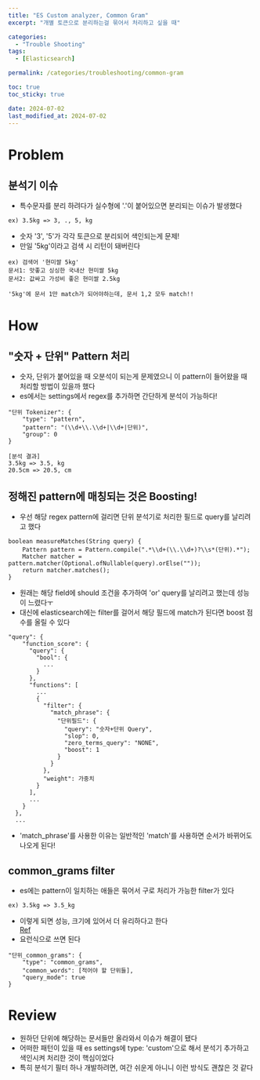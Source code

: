 ```yaml
---
title: "ES Custom analyzer, Common Gram"
excerpt: "개별 토큰으로 분리하는걸 묶어서 처리하고 싶을 때"

categories:
  - "Trouble Shooting"
tags:
  - [Elasticsearch]

permalink: /categories/troubleshooting/common-gram

toc: true
toc_sticky: true

date: 2024-07-02
last_modified_at: 2024-07-02
---
```



# Problem
## 분석기 이슈
- 특수문자를 분리 하려다가 실수형에 '.'이 붙어있으면 분리되는 이슈가 발생했다
```
ex) 3.5kg => 3, ., 5, kg
```
- 숫자 '3', '5'가 각각 토큰으로 분리되어 색인되는게 문제!
- 만일 '5kg'이라고 검색 시 리턴이 돼버린다

```
ex) 검색어 '현미쌀 5kg'
문서1: 맛좋고 싱싱한 국내산 현미쌀 5kg
문서2: 값싸고 가성비 좋은 현미쌀 2.5kg

'5kg'에 문서 1만 match가 되어야하는데, 문서 1,2 모두 match!!
```
# How
## "숫자 + 단위" Pattern 처리
- 숫자, 단위가 붙어있을 때 오분석이 되는게 문제였으니 이 pattern이 들어왔을 때 처리할 방법이 있을까 했다
- es에서는 settings에서 regex를 추가하면 간단하게 분석이 가능하다!

```
"단위 Tokenizer": {
    "type": "pattern",
    "pattern": "(\\d+\\.\\d+|\\d+|단위)",
    "group": 0
}

[분석 결과]
3.5kg => 3.5, kg
20.5cm => 20.5, cm 
```
## 정해진 pattern에 매칭되는 것은 Boosting!
- 우선 해당 regex pattern에 걸리면 단위 분석기로 처리한 필드로 query를 날리려고 했다
```
boolean measureMatches(String query) {
    Pattern pattern = Pattern.compile(".*\\d+(\\.\\d+)?\\s*(단위).*");
    Matcher matcher = pattern.matcher(Optional.ofNullable(query).orElse(""));
    return matcher.matches();
}
```
- 원래는 해당 field에 should 조건을 추가하여 'or' query를 날리려고 했는데 성능이 느렸다ㅜ
- 대신에 elasticsearch에는 filter를 걸어서 해당 필드에 match가 된다면 boost 점수를 올릴 수 있다
```
"query": {
    "function_score": {
      "query": {
        "bool": {
          ...
        }
      },
      "functions": [
        ...
        {
          "filter": {
            "match_phrase": {
              "단위필드": {
                "query": "숫자+단위 Query",
                "slop": 0,
                "zero_terms_query": "NONE",
                "boost": 1
              }
            }
          },
          "weight": 가중치
        }
      ],
      ...
    }
  },
  ...
```
- 'match_phrase'를 사용한 이유는 일반적인 'match'를 사용하면 순서가 바뀌어도 나오게 된다!
## common_grams filter
- es에는 pattern이 일치하는 애들은 묶어서 구로 처리가 가능한 filter가 있다
```
ex) 3.5kg => 3.5_kg
```
- 이렇게 되면 성능, 크기에 있어서 더 유리하다고 한다   
[Ref](https://spinscale.de/posts/2021-04-14-using-the-common-grams-filter-for-faster-queries.html)
- 요런식으로 쓰면 된다
```
"단위_common_grams": {
    "type": "common_grams",
    "common_words": [적어야 할 단위들],
    "query_mode": true
}
```
# Review
- 원하던 단위에 해당하는 문서들만 올라와서 이슈가 해결이 됐다
- 어떠한 패턴이 있을 때 es settings에 type: 'custom'으로 해서 분석기 추가하고 색인시켜 처리한 것이 핵심이었다
- 특히 분석기 필터 하나 개발하려면, 여간 쉬운게 아니니 이런 방식도 괜찮은 것 같다

